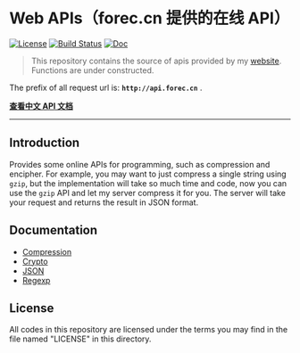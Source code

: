 # Web APIs（forec.cn 提供的在线 API）

[![License](http://7xktmz.com1.z0.glb.clouddn.com/license-UDL.svg)](https://github.com/Forec/web-api/blob/master/LICENSE) 
[![Build Status](https://travis-ci.org/Forec/web-api.png)](https://travis-ci.org/Forec/web-api) 
[![Doc](http://7xktmz.com1.z0.glb.clouddn.com/docs-icon.svg)](http://blog.forec.cn/apis/index.html)

> This repository contains the source of apis provided by my [website](http://forec.cn). Functions are under constructed.

The prefix of all request url is: **`http://api.forec.cn`** .

[**查看中文 API 文档**](http://blog.forec.cn/apis/index.html)

---

## Introduction
Provides some online APIs for programming, such as compression and encipher. For example, you may want to just compress a single string using `gzip`, but the implementation will take so much time and code, now you can use the `gzip` API and let my server compress it for you. The server will take your request and returns the result in JSON format.

## Documentation
* [Compression](apis/compression.md)
* [Crypto](apis/crypto.md)
* [JSON](apis/json.md)
* [Regexp](apis/regexp.md)

## License
All codes in this repository are licensed under the terms you may find in the file named "LICENSE" in this directory.